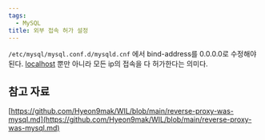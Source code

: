 ```yaml
---
tags:
  - MySQL
title: 외부 접속 허가 설정
---
```


`/etc/mysql/mysql.conf.d/mysqld.cnf` 에서 bind-address를 0.0.0.0로 수정해야된다. [localhost](http://localhost) 뿐만 아니라 모든 ip의 접속을 다 허가한다는 의미다.

## 참고 자료

[https://github.com/Hyeon9mak/WIL/blob/main/reverse-proxy-was-mysql.md](https://github.com/Hyeon9mak/WIL/blob/main/reverse-proxy-was-mysql.md)
